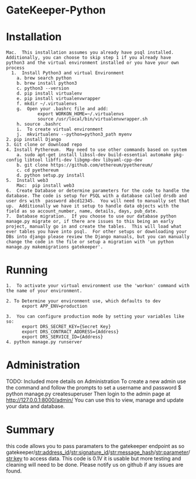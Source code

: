 # GateKeeper-Python

# Installation
    Mac.  This installation assumes you already have psql installed.  Additionally, you can choose to skip step 1 if you already have python3 and the virtual environment installed or you have your own process
      1.  Install Python3 and virtual Environment
        a. brew search python
        b. brew install python3
        c. python3 --version
        d. pip install virtualenv
        e. pip install virtualenvwrapper
        f. mkdir ~/.virtualenvs
        g.  Open your .bashrc file and add:
                export WORKON_HOME=~/.virtualenvs
                source /usr/local/bin/virtualenvwrapper.sh
        h. source .bashrc
        i.  To create virtual environment
        j.  mkvirtualenv --python=python3_path myenv
    2. pip install Django
    3. Git clone or download repo
    4. Install Pythereum.  May need to use other commands based on system
        a. sudo apt-get install libssl-dev build-essential automake pkg-config libtool libffi-dev libgmp-dev libyaml-cpp-dev
        b. git clone https://github.com/ethereum/pyethereum/
        c. cd pyethereum
        d. python setup.py install
    5.  Install web3
        Mac:  pip install web3
    6.  Create Database or determine parameters for the code to handle the database. The code is setup for PSQL with a database called drsdb and user drs with  password abcd12345.  You will need to manually set that up.  Additionally we have it setup to handle data objects with the field as so account_number, name, details, days, pub_date.
    7.  Database migration.  If you choose to use our database python manage.py migrate or, if there are issues to this being an early project, manually go in and create the tables.  This will load what ever tables you have into psql.  For other setups or downloading your DBs into django please review the Django manuals, but you can manually change the code in the file or setup a migration with 'un python manage.py makemigrations gatekeeper'.

# Running
    1.  To activate your virtual environment use the 'workon' command with the name of your environment.

    2. To Determine your environment use, which defaults to dev
          export APP_ENV=production

    3.  You can configure production mode by setting your variables like so:
          export DRS_SECRET_KEY={Secret Key}
          export DRS_CONTRACT_ADDRESS={Address}
          export DRS_SERVICE_ID={Address}
    4. python manage.py runserver

# Administration
  TODO:  Included more details on Administration
  To create a new admin use the command   and follow the prompts to set a username and password
    $ python manage.py createsuperuser
  Then login to the admin page at http://127.0.0.1:8000/admin/
  You can use this to view, manage and update your data and database.


# Summary
  this code allows you to pass paramaters to the gatekeeper endpoint as so
    gatekeeper/<str:address_id>/<str:signature_id>/<str:message_hash>/<str:parameter>/<str:key>
  to access data.  This code is 0.1V it is usable but more testing and cleaning will need to be done.  Please notify us on github if any issues are found.
